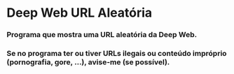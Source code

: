# Deep Web URL Aleatória
### Programa que mostra uma URL aleatória da Deep Web. <br/>
### Se no programa ter ou tiver URLs ilegais ou conteúdo impróprio (pornografia, gore, ...), avise-me (se possível).
